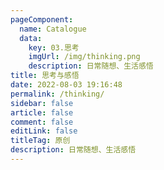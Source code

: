 ```yaml
---
pageComponent: 
  name: Catalogue
  data: 
    key: 03.思考
    imgUrl: /img/thinking.png
    description: 日常随想、生活感悟
title: 思考与感悟
date: 2022-08-03 19:16:48
permalink: /thinking/
sidebar: false
article: false
comment: false
editLink: false
titleTag: 原创
description: 日常随想、生活感悟
---
```


<!-- --- -->

<!--
::: tip
- 我还要经历更多，需要不断记录生活，更要为情高歌！
:::
-->
